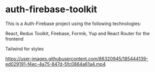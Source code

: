 # auth-firebase-toolkit

This is a Auth-Firebase project using the following technologies:

React, Redux Toolkit, Firebase, Formik, Yup and React Router for the frontend

Tailwind for styles 

https://user-images.githubusercontent.com/86320945/185444139-ed029191-f4ec-4a75-847d-5fc0864a61a4.mp4

